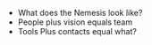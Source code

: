 - What does the Nemesis look like?
- People plus vision equals team
- Tools Plus contacts equal what?